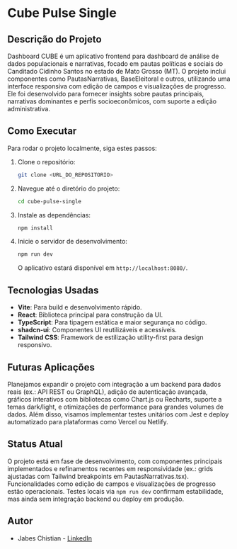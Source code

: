 # Cube Pulse Single

## Descrição do Projeto

Dashboard CUBE é um aplicativo frontend para dashboard de análise de dados populacionais e narrativas, focado em pautas políticas e sociais do Canditado Cidinho Santos no estado de Mato Grosso (MT). O projeto inclui componentes como PautasNarrativas, BaseEleitoral e outros, utilizando uma interface responsiva com edição de campos e visualizações de progresso. Ele foi desenvolvido para fornecer insights sobre pautas principais, narrativas dominantes e perfis socioeconômicos, com suporte a edição administrativa.

## Como Executar

Para rodar o projeto localmente, siga estes passos:

1. Clone o repositório:
   ```bash
   git clone <URL_DO_REPOSITORIO>
   ```

2. Navegue até o diretório do projeto:
   ```bash
   cd cube-pulse-single
   ```

3. Instale as dependências:
   ```bash
   npm install
   ```

4. Inicie o servidor de desenvolvimento:
   ```bash
   npm run dev
   ```

   O aplicativo estará disponível em `http://localhost:8080/`.

## Tecnologias Usadas

- **Vite**: Para build e desenvolvimento rápido.
- **React**: Biblioteca principal para construção da UI.
- **TypeScript**: Para tipagem estática e maior segurança no código.
- **shadcn-ui**: Componentes UI reutilizáveis e acessíveis.
- **Tailwind CSS**: Framework de estilização utility-first para design responsivo.

## Futuras Aplicações

Planejamos expandir o projeto com integração a um backend para dados reais (ex.: API REST ou GraphQL), adição de autenticação avançada, gráficos interativos com bibliotecas como Chart.js ou Recharts, suporte a temas dark/light, e otimizações de performance para grandes volumes de dados. Além disso, visamos implementar testes unitários com Jest e deploy automatizado para plataformas como Vercel ou Netlify.

## Status Atual

O projeto está em fase de desenvolvimento, com componentes principais implementados e refinamentos recentes em responsividade (ex.: grids ajustadas com Tailwind breakpoints em PautasNarrativas.tsx). Funcionalidades como edição de campos e visualizações de progresso estão operacionais. Testes locais via `npm run dev` confirmam estabilidade, mas ainda sem integração backend ou deploy em produção.

## Autor

- Jabes Chistian - [LinkedIn](https://www.linkedin.com/in/jabes-chistian)
